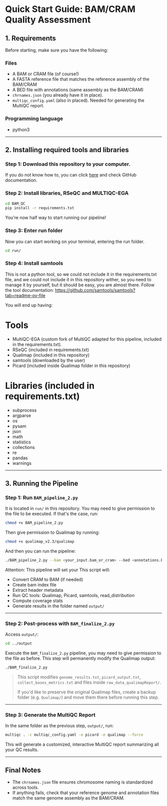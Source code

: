 # Quick Start Guide: BAM/CRAM Quality Assessment
 
## 1. Requirements

Before starting, make sure you have the following:
### Files

* A BAM or CRAM file (of course!)
* A FASTA reference file that matches the reference assembly of the BAM/CRAM
* A BED file with annotations (same assembly as the BAM/CRAM)
* `chrnames.json` (you already have it in place).
* `multiqc_config.yaml` (also in placed). Needed for generating the MultiQC report.


### Programming language 
* python3

---

## 2. Installing required tools and libraries

### Step 1: Download this repository to your computer.

If you do not know how to, you can click [here](https://docs.github.com/es/get-started/start-your-journey/downloading-files-from-github) and check GitHub documentation. 


### Step 2: Install libraries, RSeQC and MULTIQC-EGA 

```bash
cd BAM_QC
pip install -r requirements.txt
```
You're now half way to start running our pipeline!

### Step 3: Enter run folder

Now you can start working on your terminal, entering the run folder. 

```bash
cd run/
```
### Step 4: Install samtools 

This is not a python tool, so we could not include it in the requirements.txt file, and we could not include it in this repository wither, so you need to manage it by yourself, but it should be easy, you are almost there.
Follow the tool documentation: https://github.com/samtools/samtools?tab=readme-ov-file

You will end up having: 

# Tools
* MultiQC-EGA (custom fork of MultiQC adapted for this pipeline, included in the requirements.txt).
* RSeQC (included in requirements.txt)
* Qualimap (included in this repository)
* samtools (downloaded by the user)
* Picard (included inside Qualimap folder in this repository)
  
# Libraries (included in requirements.txt)
* subprocess
* argparse
* os
* pysam
* json
* math
* statistics
* collections
* re
* pandas
* warnings
---
## 3. Running the Pipeline

### Step 1: Run `BAM_pipeline_2.py`

It is located in `run/` in this repository. 
You may need to give permission to the file to be executed. If that's the case, run: 

```bash
chmod +x BAM_pipeline_2.py
```
Then give permission to Qualimap by running: 

```bash
chmod +x qualimap_v2.3/qualimap
```
And then you can run the pipeline: 
```bash
./BAM_pipeline_2.py --bam <your_input.bam_or_cram> --bed <annotations.bed> --fasta <reference.fa>
```
Attention: This pipeline will set your 
This script will:

* Convert CRAM to BAM (if needed)
* Create bam index file
* Extract header metadata
* Run QC tools: Qualimap, Picard, samtools, read_distribution
* Compute coverage stats
* Generate results in the folder named `output/` 

---

### Step 2: Post-process with `BAM_finalize_2.py`

Access `output/`:

```bash
cd ../output
```
Execute the `BAM_finalize_2.py` pipeline, you may need to give permission to the file as before. This step will permanently modify the Qualimap output: 

```bash
./BAM_finalize_2.py
```

> This script modifies `genome_results.txt`, `picard_output.txt`, `collect_bases_metrics.txt` and files inside `raw_data_qualimapReport/`.
>
> If you'd like to preserve the original Qualimap files, create a backup folder (e.g. `Qualimap/`) and move them there before running this step.

---

### Step 3: Generate the MultiQC Report

In the same folder as the previous step, `output/`, run:

```bash
multiqc . -c multiqc_config.yaml -e picard -e qualimap --force
```

This will generate a customized, interactive MultiQC report summarizing all your QC results.

---

## Final Notes

* The `chrnames.json` file ensures chromosome naming is standardized across tools.
* If anything fails, check that your reference genome and annotation files match the same genome assembly as the BAM/CRAM.
